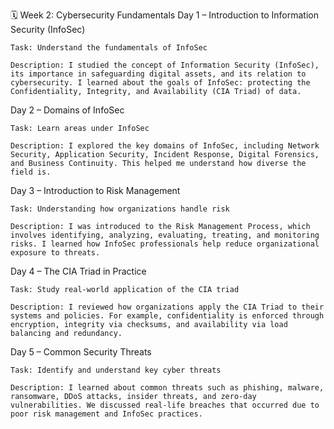 🗓️ Week 2: Cybersecurity Fundamentals
Day 1 – Introduction to Information Security (InfoSec)

    Task: Understand the fundamentals of InfoSec

    Description: I studied the concept of Information Security (InfoSec), its importance in safeguarding digital assets, and its relation to cybersecurity. I learned about the goals of InfoSec: protecting the Confidentiality, Integrity, and Availability (CIA Triad) of data.

Day 2 – Domains of InfoSec

    Task: Learn areas under InfoSec

    Description: I explored the key domains of InfoSec, including Network Security, Application Security, Incident Response, Digital Forensics, and Business Continuity. This helped me understand how diverse the field is.

Day 3 – Introduction to Risk Management

    Task: Understanding how organizations handle risk

    Description: I was introduced to the Risk Management Process, which involves identifying, analyzing, evaluating, treating, and monitoring risks. I learned how InfoSec professionals help reduce organizational exposure to threats.

Day 4 – The CIA Triad in Practice

    Task: Study real-world application of the CIA triad

    Description: I reviewed how organizations apply the CIA Triad to their systems and policies. For example, confidentiality is enforced through encryption, integrity via checksums, and availability via load balancing and redundancy.

Day 5 – Common Security Threats

    Task: Identify and understand key cyber threats

    Description: I learned about common threats such as phishing, malware, ransomware, DDoS attacks, insider threats, and zero-day vulnerabilities. We discussed real-life breaches that occurred due to poor risk management and InfoSec practices.
